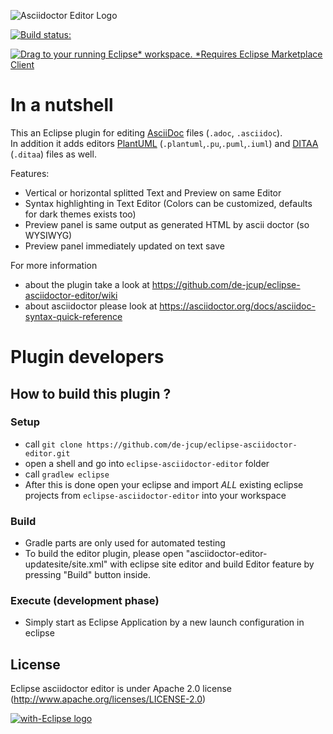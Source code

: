 ![Asciidoctor Editor Logo](https://github.com/de-jcup/eclipse-asciidoctor-editor/blob/master/asciidoctor-editor-other/images/asciidoctor-editor-logo.png)

[![Build status:](https://travis-ci.org/de-jcup/eclipse-asciidoctor-editor.svg?branch=master)](https://travis-ci.org/de-jcup/eclipse-asciidoctor-editor)

[![Drag to your running Eclipse* workspace. *Requires Eclipse Marketplace Client](https://marketplace.eclipse.org/sites/all/themes/solstice/public/images/marketplace/btn-install.png)](http://marketplace.eclipse.org/marketplace-client-intro?mpc_install=3976500 "Drag to your running Eclipse* workspace. *Requires Eclipse Marketplace Client")

# In a nutshell

This an Eclipse plugin for editing [AsciiDoc](https://asciidoctor.org) files (`.adoc`, `.asciidoc`).  
In addition it adds editors [PlantUML](http://plantuml.com/) (`.plantuml`,`.pu`,`.puml`,`.iuml`) 
and [DITAA](http://ditaa.sourceforge.net/) (`.ditaa`) files as well.

Features:

- Vertical or horizontal splitted Text and Preview on same Editor
- Syntax highlighting in Text Editor
  (Colors can be customized, defaults for dark themes exists too)
- Preview panel is same output as generated HTML by ascii doctor
  (so WYSIWYG)
- Preview panel immediately updated on text save

For more information 
- about the plugin take a look at https://github.com/de-jcup/eclipse-asciidoctor-editor/wiki
- about asciidoctor please  look at https://asciidoctor.org/docs/asciidoc-syntax-quick-reference

# Plugin developers
## How to build this plugin ?
### Setup 
- call `git clone https://github.com/de-jcup/eclipse-asciidoctor-editor.git` 
- open a shell and go into `eclipse-asciidoctor-editor` folder
- call `gradlew eclipse`
- After this is done open your eclipse and import *ALL* existing eclipse projects from `eclipse-asciidoctor-editor` into your workspace
### Build
- Gradle parts are only used for automated testing
- To build the editor plugin, please open "asciidoctor-editor-updatesite/site.xml"
  with eclipse site editor and build Editor feature by pressing "Build" button inside.
### Execute (development phase)
- Simply start as Eclipse Application by a new launch configuration in eclipse 


## License
Eclipse asciidoctor editor is under Apache 2.0 license (http://www.apache.org/licenses/LICENSE-2.0)

<a href="http://with-eclipse.github.io/" target="_blank">
<img alt="with-Eclipse logo" src="http://with-eclipse.github.io/with-eclipse-0.jpg" />
</a>

